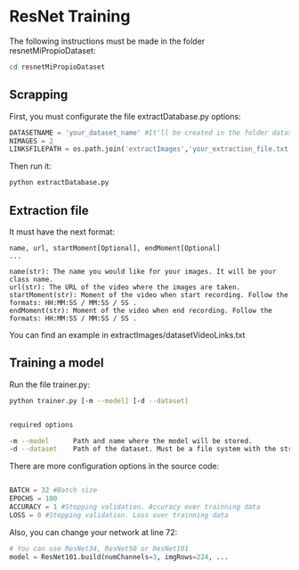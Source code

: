 ResNet Training
===============
The following instructions must be made in the folder resnetMiPropioDataset:

```bash
cd resnetMiPropioDataset
```

Scrapping
---------
First, you must configurate the file extractDatabase.py options:

```python
DATASETNAME = 'your_dataset_name' #It'll be created in the folder datasets/
NIMAGES = 2 
LINKSFILEPATH = os.path.join('extractImages','your_extraction_file.txt') #The path of your extraction file
```

Then run it:
```bash
python extractDatabase.py
```

Extraction file
---------------
It must have the next format:

```
name, url, startMoment[Optional], endMoment[Optional] 
...

name(str): The name you would like for your images. It will be your class name.
url(str): The URL of the video where the images are taken.
startMoment(str): Moment of the video when start recording. Follow the formats: HH:MM:SS / MM:SS / SS .
endMoment(str): Moment of the video when end recording. Follow the formats: HH:MM:SS / MM:SS / SS .
```
You can find an example in extractImages/datasetVideoLinks.txt

Training a model
----------------

Run the file trainer.py:

```bash
python trainer.py [-m --model] [-d --dataset]


required options

-m --model      Path and name where the model will be stored.
-d --dataset    Path of the dataset. Must be a file system with the structure: datasetName->className->[Images].

```

There are more configuration options in the source code:
```python

BATCH = 32 #Batch size
EPOCHS = 100 
ACCURACY = 1 #Stopping validation. Accuracy over trainning data
LOSS = 0 #Stopping validation. Loss over trainning data

```

Also, you can change your network at line 72:

```python
# You can use ResNet34, ResNet50 or ResNet101
model = ResNet101.build(numChannels=3, imgRows=224, ...

```


